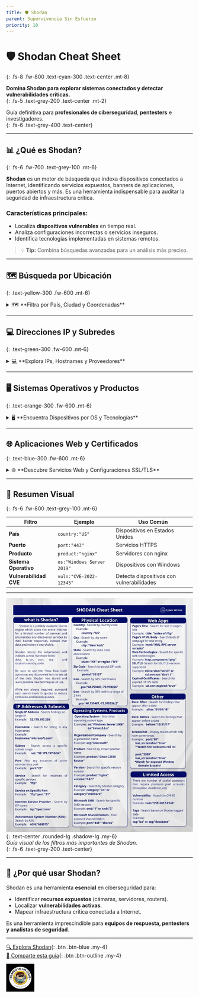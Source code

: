 ```yaml
---
title: 🛡️ Shodan  
parent: Supervivencia Sin Esfuerzo  
priority: 10  
---
```


# 🛡️ **Shodan Cheat Sheet**  
{: .fs-8 .fw-800 .text-cyan-300 .text-center .mt-8}

**Domina Shodan para explorar sistemas conectados y detectar vulnerabilidades críticas.**  
{: .fs-5 .text-grey-200 .text-center .mt-2}

Guía definitiva para **profesionales de ciberseguridad**, **pentesters** e investigadores.  
{: .fs-6 .text-grey-400 .text-center}

---

## 📊 **¿Qué es Shodan?**  
{: .fs-6 .fw-700 .text-grey-100 .mt-6}

**Shodan** es un motor de búsqueda que indexa dispositivos conectados a Internet, identificando servicios expuestos, banners de aplicaciones, puertos abiertos y más. Es una herramienta indispensable para auditar la seguridad de infraestructura crítica.  

### **Características principales:**  
- Localiza **dispositivos vulnerables** en tiempo real.  
- Analiza configuraciones incorrectas o servicios inseguros.  
- Identifica tecnologías implementadas en sistemas remotos.  

> 💡 **Tip:** Combina búsquedas avanzadas para un análisis más preciso.  

---

## 🗺️ **Búsqueda por Ubicación**  
{: .text-yellow-300 .fw-600 .mt-6}

<details class="border rounded-lg shadow-sm my-4 p-4 bg-grey-800">
<summary class="hover-underline">🗺️ **Filtra por País, Ciudad y Coordenadas**</summary>

### 🔍 **Filtros Prácticos:**  
- **Por País:** `country:"US"`  
- **Por Ciudad:** `city:"New York"`  
- **Por Código Postal:** `postal:"90210"`  
- **Coordenadas GPS:**  
    ```sh
    geo:"40.712776,-74.005974"
    geo:"40.712776,-74.005974,10"
    ```

> 💡 **Consejo:** Usa el filtro `geo` con precisión para identificar activos en ubicaciones específicas.  
</details>

---

## 💻 **Direcciones IP y Subredes**  
{: .text-green-300 .fw-600 .mt-6}

<details class="border rounded-lg shadow-sm my-4 p-4 bg-grey-800">
<summary class="hover-underline">💻 **Explora IPs, Hostnames y Proveedores**</summary>

### 🔍 **Búsquedas clave:**  
- **IP Individual:** `ip:"8.8.8.8"`  
- **Hostname:** `hostname:"example.com"`  
- **Subred:** `net:"192.168.0.0/24"`  
- **Por Puerto:**  
    ```sh
    port:"80"
    ```  
- **Proveedor ISP:** `isp:"Google LLC"`  
- **Sistema Autónomo (ASN):** `asn:"AS15169"`

> **Nota:** Combina filtros para afinar resultados.  
</details>

---

## 🖥️ **Sistemas Operativos y Productos**  
{: .text-orange-300 .fw-600 .mt-6}

<details class="border rounded-lg shadow-sm my-4 p-4 bg-grey-800">
<summary class="hover-underline">🖥️ **Encuentra Dispositivos por OS y Tecnologías**</summary>

### 🔍 **Filtros Avanzados:**  
- **Por Sistema Operativo:** `os:"Linux"`  
- **Organización:** `org:"Amazon"`  
- **Producto Específico:**  
    ```sh
    product:"Apache httpd 2.4.49"
    ```  
- **Por Categoría:**  
    ```sh
    category:"webcam"
    category:"ics"
    ```  
- **Carpetas Compartidas (SMB):**  
    ```sh
    port:"445" "shares"
    ```

⚠️ **Advertencia:** Los dispositivos de infraestructura crítica (ICS) suelen ser los más vulnerables.  
</details>

---

## 🌐 **Aplicaciones Web y Certificados**  
{: .text-blue-300 .fw-600 .mt-6}

<details class="border rounded-lg shadow-sm my-4 p-4 bg-grey-800">
<summary class="hover-underline">🌐 **Descubre Servicios Web y Configuraciones SSL/TLS**</summary>

### 🔍 **Búsquedas clave:**  
- **Título de Página Web:** `title:"Index of /"`  
- **Texto en HTML:** `html:"Welcome to nginx"`  
- **Tecnología Web Específica:**  
    ```sh
    http.component:"nginx"
    ```  
- **SSL/TLS inseguro:**  
    ```sh
    ssl.version:"tls1.0"
    ssl.cert.expired:"true"
    ```  

💡 **Consejo:** Busca configuraciones SSL/TLS débiles para priorizar correcciones.  
</details>

---

## 📄 **Resumen Visual**  
{: .fs-6 .fw-800 .text-grey-100 .mt-6}

| **Filtro**              | **Ejemplo**                 | **Uso Común**                              |
|--------------------------|-----------------------------|--------------------------------------------|
| **País**                | `country:"US"`             | Dispositivos en Estados Unidos             |
| **Puerto**              | `port:"443"`               | Servicios HTTPS                            |
| **Producto**            | `product:"nginx"`          | Servidores con nginx                       |
| **Sistema Operativo**   | `os:"Windows Server 2019"` | Dispositivos con Windows                   |
| **Vulnerabilidad CVE**  | `vuln:"CVE-2022-12345"`    | Detecta dispositivos con vulnerabilidades  |

---

![Shodan Cheat Sheet](/assets/images/shodan.jpeg){: .text-center .rounded-lg .shadow-lg .my-6}  
*Guía visual de los filtros más importantes de Shodan.*  
{: .fs-6 .text-grey-200 .text-center}

---

## 🎯 **¿Por qué usar Shodan?**  

Shodan es una herramienta **esencial** en ciberseguridad para:  
- Identificar **recursos expuestos** (cámaras, servidores, routers).  
- Localizar **vulnerabilidades activas**.  
- Mapear infraestructura crítica conectada a Internet.  

Es una herramienta imprescindible para **equipos de respuesta, pentesters y analistas de seguridad**.  

---

[🔍 Explora Shodan](https://www.shodan.io){: .btn .btn-blue .my-4}  
[💬 Comparte esta guía](#){: .btn .btn-outline .my-4}  

<div class="text-center">
  <img src="/assets/images/cojo.png" alt="Firma" class="rounded-full shadow-lg my-6" style="max-width: 15%;">
</div>
